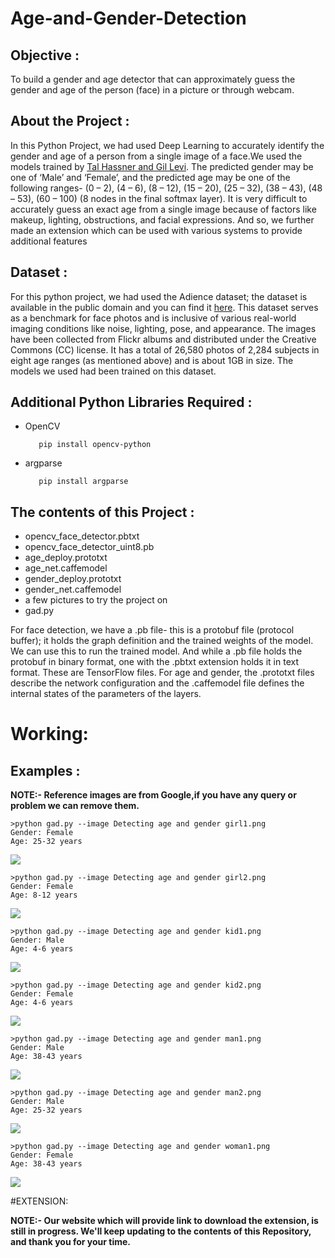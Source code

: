 # Age-and-Gender-Detection

<h2>Objective :</h2>
<p>To build a gender and age detector that can approximately guess the gender and age of the person (face) in a picture or through webcam.</p>

<h2>About the Project :</h2>
<p>In this Python Project, we had used Deep Learning to accurately identify the gender and age of a person from a single image of a face.We used the models trained by <a href="https://talhassner.github.io/home/projects/Adience/Adience-data.html">Tal Hassner and Gil Levi</a>. The predicted gender may be one of ‘Male’ and ‘Female’, and the predicted age may be one of the following ranges- (0 – 2), (4 – 6), (8 – 12), (15 – 20), (25 – 32), (38 – 43), (48 – 53), (60 – 100) (8 nodes in the final softmax layer). It is very difficult to accurately guess an exact age from a single image because of factors like makeup, lighting, obstructions, and facial expressions. And so, we further made an extension which can be used with various systems to provide additional features</p>

<h2>Dataset :</h2>
<p>For this python project, we had used the Adience dataset; the dataset is available in the public domain and you can find it <a href="https://www.kaggle.com/ttungl/adience-benchmark-gender-and-age-classification">here</a>. This dataset serves as a benchmark for face photos and is inclusive of various real-world imaging conditions like noise, lighting, pose, and appearance. The images have been collected from Flickr albums and distributed under the Creative Commons (CC) license. It has a total of 26,580 photos of 2,284 subjects in eight age ranges (as mentioned above) and is about 1GB in size. The models we used had been trained on this dataset.</p>

<h2>Additional Python Libraries Required :</h2>
<ul>
  <li>OpenCV</li>
  
       pip install opencv-python
</ul>
<ul>
 <li>argparse</li>
  
       pip install argparse
</ul>

<h2>The contents of this Project :</h2>
<ul>
  <li>opencv_face_detector.pbtxt</li>
  <li>opencv_face_detector_uint8.pb</li>
  <li>age_deploy.prototxt</li>
  <li>age_net.caffemodel</li>
  <li>gender_deploy.prototxt</li>
  <li>gender_net.caffemodel</li>
  <li>a few pictures to try the project on</li>
  <li>gad.py</li>
 </ul>
 <p>For face detection, we have a .pb file- this is a protobuf file (protocol buffer); it holds the graph definition and the trained weights of the model. We can use this to run the trained model. And while a .pb file holds the protobuf in binary format, one with the .pbtxt extension holds it in text format. These are TensorFlow files. For age and gender, the .prototxt files describe the network configuration and the .caffemodel file defines the internal states of the parameters of the layers.</p>
 
# Working:

<h2>Examples :</h2>
<p><b>NOTE:- Reference images are from Google,if you have any query or problem we can remove them.</b></p>

    >python gad.py --image Detecting age and gender girl1.png
    Gender: Female
    Age: 25-32 years
    
<img src="Example/Detecting age and gender girl1.png">

    >python gad.py --image Detecting age and gender girl2.png
    Gender: Female
    Age: 8-12 years
    
<img src="Example/Detecting age and gender girl2.png">

    >python gad.py --image Detecting age and gender kid1.png
    Gender: Male
    Age: 4-6 years    
    
<img src="Example/Detecting age and gender kid1.png">

    >python gad.py --image Detecting age and gender kid2.png
    Gender: Female
    Age: 4-6 years  
    
<img src="Example/Detecting age and gender kid2.png">

    >python gad.py --image Detecting age and gender man1.png
    Gender: Male
    Age: 38-43 years
    
<img src="Example/Detecting age and gender man1.png">

    >python gad.py --image Detecting age and gender man2.png
    Gender: Male
    Age: 25-32 years
    
<img src="Example/Detecting age and gender man2.png">

    >python gad.py --image Detecting age and gender woman1.png
    Gender: Female
    Age: 38-43 years
    
<img src="Example/Detecting age and gender woman1.png">
 
 #EXTENSION:
 
 <p><b>NOTE:- Our website which will provide link to download the extension, is still in progress. We'll keep updating to the contents of this Repository, and thank you for your time.</b></p>
 

